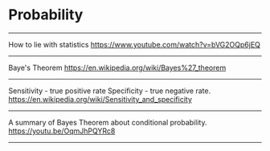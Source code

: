 # Probability

---

How to lie with statistics
https://www.youtube.com/watch?v=bVG2OQp6jEQ

---

Baye's Theorem
https://en.wikipedia.org/wiki/Bayes%27_theorem

---

Sensitivity - true positive rate
Specificity - true negative rate.
https://en.wikipedia.org/wiki/Sensitivity_and_specificity

---

A summary of Bayes Theorem about conditional probability.
https://youtu.be/OqmJhPQYRc8

---